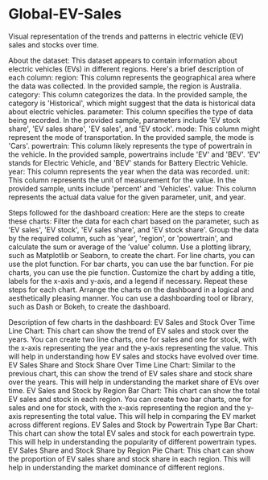 # Global-EV-Sales
Visual representation of the trends and patterns in electric vehicle (EV) sales and stocks over time.

About the dataset: 
This dataset appears to contain information about electric vehicles (EVs) in different regions. Here's a brief description of each column:
region: This column represents the geographical area where the data was collected. In the provided sample, the region is Australia.
category: This column categorizes the data. In the provided sample, the category is 'Historical', which might suggest that the data is historical data about electric vehicles.
parameter: This column specifies the type of data being recorded. In the provided sample, parameters include 'EV stock share', 'EV sales share', 'EV sales', and 'EV stock'.
mode: This column might represent the mode of transportation. In the provided sample, the mode is 'Cars'.
powertrain: This column likely represents the type of powertrain in the vehicle. In the provided sample, powertrains include 'EV' and 'BEV'. 'EV' stands for Electric Vehicle, and 'BEV' stands for Battery Electric Vehicle.
year: This column represents the year when the data was recorded.
unit: This column represents the unit of measurement for the value. In the provided sample, units include 'percent' and 'Vehicles'.
value: This column represents the actual data value for the given parameter, unit, and year.

Steps followed for the dashboard creation:
Here are the steps to create these charts:
Filter the data for each chart based on the parameter, such as 'EV sales', 'EV stock', 'EV sales share', and 'EV stock share'.
Group the data by the required column, such as 'year', 'region', or 'powertrain', and calculate the sum or average of the 'value' column.
Use a plotting library, such as Matplotlib or Seaborn, to create the chart. For line charts, you can use the plot function. For bar charts, you can use the bar function. For pie charts, you can use the pie function.
Customize the chart by adding a title, labels for the x-axis and y-axis, and a legend if necessary.
Repeat these steps for each chart.
Arrange the charts on the dashboard in a logical and aesthetically pleasing manner. You can use a dashboarding tool or library, such as Dash or Bokeh, to create the dashboard.

Description of few charts in the dashboard:
EV Sales and Stock Over Time Line Chart: This chart can show the trend of EV sales and stock over the years. You can create two line charts, one for sales and one for stock, with the x-axis representing the year and the y-axis representing the value. This will help in understanding how EV sales and stocks have evolved over time.
EV Sales Share and Stock Share Over Time Line Chart: Similar to the previous chart, this can show the trend of EV sales share and stock share over the years. This will help in understanding the market share of EVs over time.
EV Sales and Stock by Region Bar Chart: This chart can show the total EV sales and stock in each region. You can create two bar charts, one for sales and one for stock, with the x-axis representing the region and the y-axis representing the total value. This will help in comparing the EV market across different regions.
EV Sales and Stock by Powertrain Type Bar Chart: This chart can show the total EV sales and stock for each powertrain type. This will help in understanding the popularity of different powertrain types.
EV Sales Share and Stock Share by Region Pie Chart: This chart can show the proportion of EV sales share and stock share in each region. This will help in understanding the market dominance of different regions.
